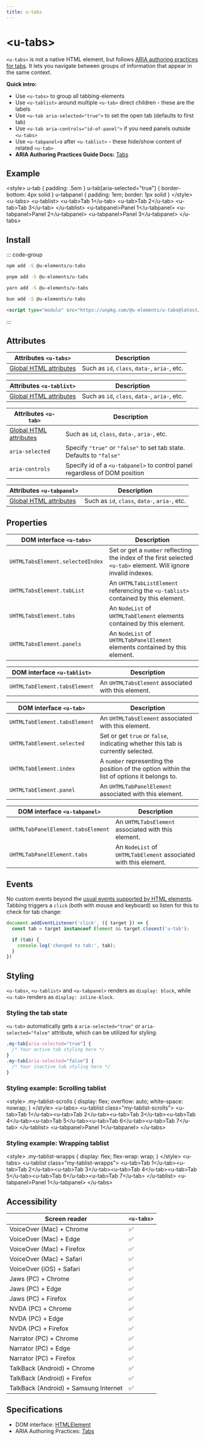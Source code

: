 ```yaml
---
title: u-tabs
---
```

<script setup>
import { data } from '../filesize.data.ts'
</script>

# &lt;u-tabs&gt; <mark data-badge="aria"></mark>
`<u-tabs>` is not a native HTML element, but follows [ARIA authoring practices for tabs](https://www.w3.org/WAI/ARIA/apg/patterns/tabs/). It lets you navigate between groups of information that appear in the same context.

**Quick intro:**
- Use `<u-tabs>` to group all tabbing-elements
- Use `<u-tablist>` around multiple `<u-tab>` direct children - these are the labels
- Use `<u-tab aria-selected="true">` to set the open tab (defaults to first tab)
- Use `<u-tab aria-controls="id-of-panel">` if you need panels outside `<u-tabs>`
- Use `<u-tabpanel>`s after  `<u-tablist>` - these hide/show content of related `<u-tab>`
- **ARIA Authoring Practices Guide Docs:** [Tabs](https://www.w3.org/WAI/ARIA/apg/patterns/tabs/)

## Example
<Sandbox>
&lt;style&gt;
  u-tab { padding: .5em }
  u-tab[aria-selected="true"] { border-bottom: 4px solid }
  u-tabpanel { padding: 1em; border: 1px solid }
&lt;/style&gt;
&lt;u-tabs&gt;
  &lt;u-tablist&gt;
    &lt;u-tab&gt;Tab 1&lt;/u-tab&gt;
    &lt;u-tab&gt;Tab 2&lt;/u-tab&gt;
    &lt;u-tab&gt;Tab 3&lt;/u-tab&gt;
  &lt;/u-tablist&gt;
  &lt;u-tabpanel&gt;Panel 1&lt;/u-tabpanel&gt;
  &lt;u-tabpanel&gt;Panel 2&lt;/u-tabpanel&gt;
  &lt;u-tabpanel&gt;Panel 3&lt;/u-tabpanel&gt;
&lt;/u-tabs&gt;
</Sandbox>

## Install <mark :data-badge="data['u-tabs']"></mark>

::: code-group

```bash [NPM]
npm add -S @u-elements/u-tabs
```

```bash [PNPM]
pnpm add -S @u-elements/u-tabs
```

```bash [Yarn]
yarn add -S @u-elements/u-tabs
```

```bash [Bun]
bun add -S @u-elements/u-tabs
```

```html [CDN]
<script type="module" src="https://unpkg.com/@u-elements/u-tabs@latest/dist/u-tabs.js"></script>
```
:::

## Attributes

| Attributes `<u-tabs>` | Description |
| - | - |
| [Global HTML attributes](https://developer.mozilla.org/en-US/docs/Web/HTML/Global_attributes) | Such as `id`, `class`, `data-`, `aria-`, etc. |

| Attributes `<u-tablist>` | Description |
| - | - |
| [Global HTML attributes](https://developer.mozilla.org/en-US/docs/Web/HTML/Global_attributes) | Such as `id`, `class`, `data-`, `aria-`, etc. |

| Attributes `<u-tab>` | Description |
| - | - |
| [Global HTML attributes](https://developer.mozilla.org/en-US/docs/Web/HTML/Global_attributes) | Such as `id`, `class`, `data-`, `aria-`, etc. |
| `aria-selected` | Specify `"true"` or `"false"` to set tab state. Defaults to `"false"` |
| `aria-controls` | Specify id of a `<u-tabpanel>` to control panel regardless of DOM position |

| Attributes `<u-tabpanel>` | Description |
| - | - |
| [Global HTML attributes](https://developer.mozilla.org/en-US/docs/Web/HTML/Global_attributes) | Such as `id`, `class`, `data-`, `aria-`, etc. |

## Properties

| DOM interface `<u-tabs>` | Description |
| - | - |
| `UHTMLTabsElement.selectedIndex` | Set or get a `number` reflecting the index of the first selected `<u-tab>` element. Will ignore invalid indexes. |
| `UHTMLTabsElement.tabList` | An `UHTMLTabListElement` referencing the `<u-tablist>` contained by this element. |
| `UHTMLTabsElement.tabs` | An `NodeList` of `UHTMLTabElement` elements contained by this element. |
| `UHTMLTabsElement.panels` | An `NodeList` of `UHTMLTabPanelElement` elements contained by this element. |

| DOM interface `<u-tablist>` | Description |
| - | - |
| `UHTMLTabElement.tabsElement` | An `UHTMLTabsElement` associated with this element. |

| DOM interface `<u-tab>` | Description |
| - | - |
| `UHTMLTabElement.tabsElement` | An `UHTMLTabsElement` associated with this element. |
| `UHTMLTabElement.selected` | Set or get `true` or `false`, indicating whether this tab is currently selected. |
| `UHTMLTabElement.index` | A `number`  representing the position of the option within the list of options it belongs to. |
| `UHTMLTabElement.panel` | An `UHTMLTabPanelElement` associated with this element. |

| DOM interface `<u-tabpanel>` | Description |
| - | - |
| `UHTMLTabPanelElement.tabsElement` | An `UHTMLTabsElement` associated with this element. |
| `UHTMLTabPanelElement.tabs` | An `NodeList` of `UHTMLTabElement` associated with this element. |

## Events

No custom events beyond the [usual events supported by HTML elements](https://developer.mozilla.org/en-US/docs/Web/API/Element#events). Tabbing triggers a `click` (both with mouse and keyboard) so listen for this to check for tab change:
```js
document.addEventListener('click', ({ target }) => {
  const tab = target instanceof Element && target.closest('u-tab');

  if (tab) {
    console.log('changed to tab:', tab);
  }
})
```

## Styling

`<u-tabs>`, `<u-tablist>` and `<u-tabpanel>` renders as `display: block`, while `<u-tab>` renders as `display: inline-block`.

### Styling the tab state

`<u-tab>` automatically gets a `aria-selected="true"` or `aria-selected="false"` attribute, which can be utilized for styling:

```css
.my-tab[aria-selected="true"] {
  /* Your active tab styling here */
}
.my-tab[aria-selected="false"] {
  /* Your inactive tab styling here */
}
```

### Styling example: Scrolling tablist

<Sandbox>
&lt;style&gt;
  .my-tablist-scrolls {
    display: flex;
    overflow: auto;
    white-space: nowrap;
  }
&lt;/style&gt;
&lt;u-tabs&gt;
  &lt;u-tablist class="my-tablist-scrolls"&gt;
    &lt;u-tab&gt;Tab 1&lt;/u-tab&gt;&lt;u-tab&gt;Tab 2&lt;/u-tab&gt;&lt;u-tab&gt;Tab 3&lt;/u-tab&gt;&lt;u-tab&gt;Tab 4&lt;/u-tab&gt;&lt;u-tab&gt;Tab 5&lt;/u-tab&gt;&lt;u-tab&gt;Tab 6&lt;/u-tab&gt;&lt;u-tab&gt;Tab 7&lt;/u-tab&gt;
  &lt;/u-tablist&gt;
  &lt;u-tabpanel&gt;Panel 1&lt;/u-tabpanel&gt;
&lt;/u-tabs&gt;
</Sandbox>



### Styling example: Wrapping tablist

<Sandbox>
&lt;style&gt;
  .my-tablist-wrapps {
    display: flex;
    flex-wrap: wrap;
  }
&lt;/style&gt;
&lt;u-tabs&gt;
  &lt;u-tablist class="my-tablist-wrapps"&gt;
    &lt;u-tab&gt;Tab 1&lt;/u-tab&gt;&lt;u-tab&gt;Tab 2&lt;/u-tab&gt;&lt;u-tab&gt;Tab 3&lt;/u-tab&gt;&lt;u-tab&gt;Tab 4&lt;/u-tab&gt;&lt;u-tab&gt;Tab 5&lt;/u-tab&gt;&lt;u-tab&gt;Tab 6&lt;/u-tab&gt;&lt;u-tab&gt;Tab 7&lt;/u-tab&gt;
  &lt;/u-tablist&gt;
  &lt;u-tabpanel&gt;Panel 1&lt;/u-tabpanel&gt;
&lt;/u-tabs&gt;
</Sandbox>

## Accessibility

| Screen reader | `<u-tabs>` |
| --- | --- |
| VoiceOver (Mac) + Chrome | :white_check_mark: |
| VoiceOver (Mac) + Edge | :white_check_mark: |
| VoiceOver (Mac) + Firefox  | :white_check_mark: |
| VoiceOver (Mac) + Safari | :white_check_mark: |
| VoiceOver (iOS) + Safari | :white_check_mark: |
| Jaws (PC) + Chrome | :white_check_mark: |
| Jaws (PC) + Edge | :white_check_mark: |
| Jaws (PC) + Firefox | :white_check_mark: |
| NVDA (PC) + Chrome | :white_check_mark: |
| NVDA (PC) + Edge | :white_check_mark: |
| NVDA (PC) + Firefox | :white_check_mark: |
| Narrator (PC) + Chrome | :white_check_mark: |
| Narrator (PC) + Edge | :white_check_mark: |
| Narrator (PC) + Firefox | :white_check_mark: |
| TalkBack (Android) + Chrome | :white_check_mark: |
| TalkBack (Android) + Firefox | :white_check_mark: |
| TalkBack (Android) + Samsung Internet | :white_check_mark: |

## Specifications

- DOM interface: [HTMLElement](https://developer.mozilla.org/en-US/docs/Web/API/HTMLElement)
- ARIA Authoring Practices: [Tabs](https://www.w3.org/WAI/ARIA/apg/patterns/tabs/)
